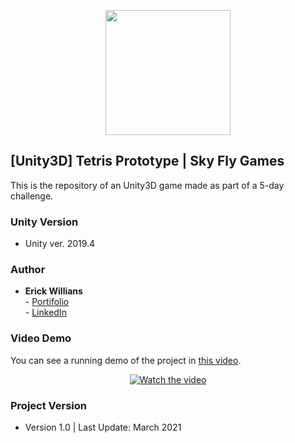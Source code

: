 <p align="center">
    <img width="200px" src="https://static.wixstatic.com/media/33880b_8a58db8670db482ebef1b9218daa1f18~mv2.png/v1/fill/w_419,h_420,al_c,lg_1,q_85/Sem%20T%C3%ADtulo-21.webp">    
</p>

## [Unity3D] Tetris Prototype | Sky Fly Games

This is the repository of an Unity3D game made as part of a 5-day challenge.

### Unity Version

-  Unity ver. 2019.4

### Author

* **Erick Willians** 
<br> - [Portifolio](https://www.skyflygames.com/)
<br> - [LinkedIn](www.linkedin.com/in/erick-willians)

### Video Demo
You can see a running demo of the project in [this video](https://www.youtube.com/watch?v=qyoehxV5pQM).
<br> <p align="center"> [![Watch the video](https://media.giphy.com/media/UUoKuXY3v78XUtKAHY/giphy.gif)](https://www.youtube.com/watch?v=qyoehxV5pQM) </p>


### Project Version

* Version 1.0 | Last Update: March 2021
